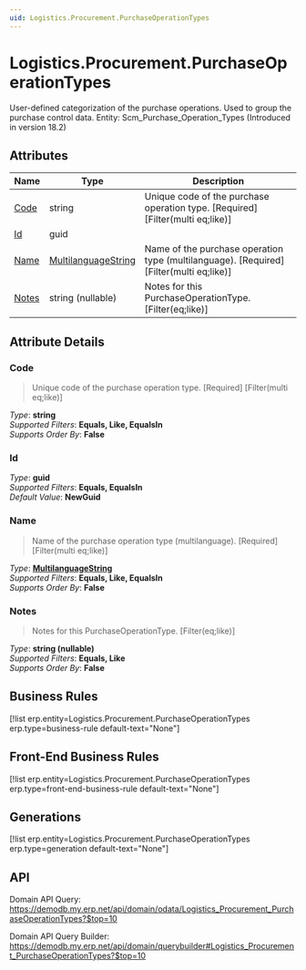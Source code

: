 ```yaml
---
uid: Logistics.Procurement.PurchaseOperationTypes
---
```

# Logistics.Procurement.PurchaseOperationTypes

User-defined categorization of the purchase operations. Used to group the purchase control data. Entity: Scm_Purchase_Operation_Types (Introduced in version 18.2)

## Attributes

| Name | Type | Description |
| ---- | ---- | --- |
| [Code](Logistics.Procurement.PurchaseOperationTypes.md#code) | string | Unique code of the purchase operation type. [Required] [Filter(multi eq;like)] 
| [Id](Logistics.Procurement.PurchaseOperationTypes.md#id) | guid |  
| [Name](Logistics.Procurement.PurchaseOperationTypes.md#name) | [MultilanguageString](../data-types.md#multilanguagestring) | Name of the purchase operation type (multilanguage). [Required] [Filter(multi eq;like)] 
| [Notes](Logistics.Procurement.PurchaseOperationTypes.md#notes) | string (nullable) | Notes for this PurchaseOperationType. [Filter(eq;like)] 


## Attribute Details

### Code

> Unique code of the purchase operation type. [Required] [Filter(multi eq;like)]

_Type_: **string**  
_Supported Filters_: **Equals, Like, EqualsIn**  
_Supports Order By_: **False**  

### Id

_Type_: **guid**  
_Supported Filters_: **Equals, EqualsIn**  
_Default Value_: **NewGuid**  

### Name

> Name of the purchase operation type (multilanguage). [Required] [Filter(multi eq;like)]

_Type_: **[MultilanguageString](../data-types.md#multilanguagestring)**  
_Supported Filters_: **Equals, Like, EqualsIn**  
_Supports Order By_: **False**  

### Notes

> Notes for this PurchaseOperationType. [Filter(eq;like)]

_Type_: **string (nullable)**  
_Supported Filters_: **Equals, Like**  
_Supports Order By_: **False**  



## Business Rules

[!list erp.entity=Logistics.Procurement.PurchaseOperationTypes erp.type=business-rule default-text="None"]

## Front-End Business Rules

[!list erp.entity=Logistics.Procurement.PurchaseOperationTypes erp.type=front-end-business-rule default-text="None"]

## Generations

[!list erp.entity=Logistics.Procurement.PurchaseOperationTypes erp.type=generation default-text="None"]

## API

Domain API Query:
<https://demodb.my.erp.net/api/domain/odata/Logistics_Procurement_PurchaseOperationTypes?$top=10>

Domain API Query Builder:
<https://demodb.my.erp.net/api/domain/querybuilder#Logistics_Procurement_PurchaseOperationTypes?$top=10>

